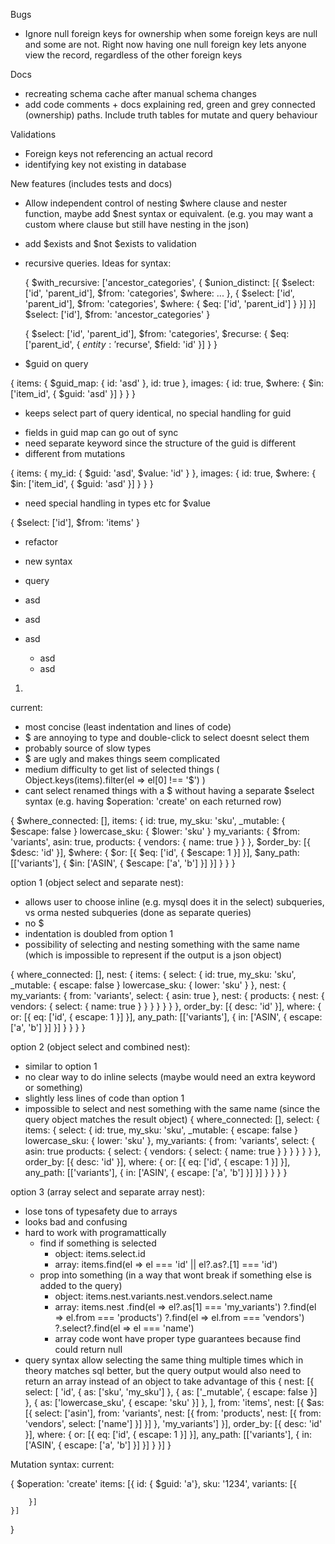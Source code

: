 Bugs
- Ignore null foreign keys for ownership when some foreign keys are null and some are not. Right now having one null foreign key lets anyone view the record, regardless of the other foreign keys

Docs
- recreating schema cache after manual schema changes
- add code comments + docs explaining red, green and grey connected (ownership) paths. Include truth tables for mutate and query behaviour

Validations
- Foreign keys not referencing an actual record
- identifying key not existing in database

New features (includes tests and docs)
- Allow independent control of nesting $where clause and nester function, maybe add $nest syntax or equivalent. (e.g. you may want a custom where clause but still have nesting in the json)
- add $exists and $not $exists to validation
- recursive queries. Ideas for syntax:

  {
    $with_recursive: ['ancestor_categories', {
      $union_distinct: [{
        $select: ['id', 'parent_id'],
        $from: 'categories',
        $where: ...
      }, {
        $select: ['id', 'parent_id'],
        $from: 'categories',
        $where: {
          $eq: ['id', 'parent_id']
        }
      }]
    }]
    $select: ['id'],
    $from: 'ancestor_categories'
  }

  {
    $select: ['id', 'parent_id'],
    $from: 'categories',
    $recurse: {
      $eq: ['parent_id', {
        $entity: '$recurse',
        $field: 'id'
      }]
    }
  }

- $guid on query

{
  items: {
    $guid_map: {
      id: 'asd'
    },
    id: true
  },
  images: {
    id: true,
    $where: {
      $in: ['item_id', { $guid: 'asd' }]
    }
  }
}

  + keeps select part of query identical, no special handling for guid
  - fields in guid map can go out of sync
  - need separate keyword since the structure of the guid is different
  - different from mutations


{
  items: {
    my_id: { $guid: 'asd', $value: 'id' }
  },
  images: {
    id: true,
    $where: {
      $in: ['item_id', { $guid: 'asd' }]
    }
  }
}

 - need special handling in types etc for $value

{
  $select: ['id'],
  $from: 'items'
}

- refactor
- new syntax
- query
- asd



- asd
- asd
  - asd
  - asd


1.
current:
- most concise (least indentation and lines of code)
- $ are annoying to type and double-click to select doesnt select them
- probably source of slow types
- $ are ugly and makes things seem complicated
- medium difficulty to get list of selected things ( Object.keys(items).filter(el => el[0] !== '$') )
- cant select renamed things with a $ without having a separate $select syntax (e.g. having $operation: 'create' on each returned row)

{
    $where_connected: [],
    items: {
        id: true,
        my_sku: 'sku',
        _mutable: {
            $escape: false
        }
        lowercase_sku: {
            $lower: 'sku'
        }
        my_variants: {
            $from: 'variants',
            asin: true,
            products: {
                vendors: {
                    name: true
                }
            }
        },
        $order_by: [{ 
            $desc: 'id' 
        }],
        $where: {
            $or: [{
                $eq: ['id', { 
                    $escape: 1
                }]
            }],
            $any_path: [['variants'], {
                $in: ['ASIN', { 
                    $escape: ['a', 'b']
                }]
            }]
        }
    }
}

option 1 (object select and separate nest):
- allows user to choose inline (e.g. mysql does it in the select) subqueries, vs orma nested subqueries (done as separate queries)
- no $
- indentation is doubled from option 1
- possibility of selecting and nesting something with the same name (which is impossible to represent if the output is a json object)

{
    where_connected: [],
    nest: {
        items: {
            select: {
                id: true,
                my_sku: 'sku',
                _mutable: {
                    escape: false
                }
                lowercase_sku: {
                    lower: 'sku'
                }
            },
            nest: {
                my_variants: {
                    from: 'variants',
                    select: {
                        asin: true
                    },
                    nest: {
                        products: {
                            nest: {
                                vendors: {
                                    select: {
                                        name: true
                                    }
                                }
                            }
                        }
                    }
                }
            },
            order_by: [{ 
                desc: 'id' 
            }],
            where: {
                or: [{
                    eq: ['id', { 
                        escape: 1
                    }]
                }],
                any_path: [['variants'], {
                    in: ['ASIN', { 
                        escape: ['a', 'b']
                    }]
                }]
            }
        }
    }
}


option 2 (object select and combined nest):
- similar to option 1
- no clear way to do inline selects (maybe would need an extra keyword or something)
- slightly less lines of code than option 1
- impossible to select and nest something with the same name (since the query object matches the result object)
{
    where_connected: [],
    select: {
        items: {
            select: {
                id: true,
                my_sku: 'sku',
                _mutable: {
                    escape: false
                }
                lowercase_sku: {
                    lower: 'sku'
                },
                my_variants: {
                    from: 'variants',
                    select: {
                        asin: true
                        products: {
                            select: {
                                vendors: {
                                    select: {
                                        name: true
                                    }
                                }
                            }
                        }
                    }
                }
            },
            order_by: [{ 
                desc: 'id' 
            }],
            where: {
                or: [{
                    eq: ['id', { 
                        escape: 1
                    }]
                }],
                any_path: [['variants'], {
                    in: ['ASIN', { 
                        escape: ['a', 'b']
                    }]
                }]
            }
        }
    }
}

option 3 (array select and separate array nest):
- lose tons of typesafety due to arrays
- looks bad and confusing
- hard to work with programattically
  - find if something is selected
    - object: items.select.id
    - array: items.find(el => el === 'id' || el?.as?.[1] === 'id')
  - prop into something (in a way that wont break if something else is added to the query)
    - object: items.nest.variants.nest.vendors.select.name
    - array: items.nest
                  .find(el => el?.as[1] === 'my_variants')
                  ?.find(el => el.from === 'products')
                  ?.find(el => el.from === 'vendors')
                  ?.select?.find(el => el === 'name')
    - array code wont have proper type guarantees because find could return null
- query syntax allow selecting the same thing multiple times which in theory matches sql better, but the query output would also need to return an array instead of an object to take advantage of this
{
    nest: [{
        select: [
            'id', 
            { as: ['sku', 'my_sku'] },
            { 
                as: ['_mutable', {
                    escape: false
                }]
            },
            { 
                as: ['lowercase_sku', {
                    escape: 'sku'
                }]
            },
        ], 
        from: 'items',
        nest: [{
            $as: [{
                select: ['asin'],
                from: 'variants',
                nest: [{
                    from: 'products',
                    nest: [{
                        from: 'vendors',
                        select: ['name']
                    }]
                }]
            }, 'my_variants']
        }],
        order_by: [{ 
            desc: 'id' 
        }],
        where: {
            or: [{
                eq: ['id', { 
                    escape: 1
                }]
            }],
            any_path: [['variants'], {
                in: ['ASIN', { 
                    escape: ['a', 'b']
                }]
            }]
        }
    }]
}


Mutation syntax:
current:

{
    $operation: 'create'
    items: [{
        id: { $guid: 'a'},
        sku: '1234',
        variants: [{
            
        }]
    }]
}